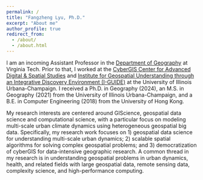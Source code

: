 ```yaml
---
permalink: /
title: "Fangzheng Lyu, Ph.D."
excerpt: "About me"
author_profile: true
redirect_from: 
  - /about/
  - /about.html
---
```



I am an incoming Assistant Professor in the [Department of Geography](https://geography.vt.edu/) at Virginia Tech. Prior to that, I worked at the [CyberGIS Center for Advanced Digital & Spatial Studies](https://cybergisxhub.cigi.illinois.edu/) and [Institute for Geospatial Understanding through an Integrative Discovery Environment (I-GUIDE)](https://i-guide.io/) at the University of Illinois Urbana-Champaign. I received a Ph.D. in Geography (2024), an M.S. in Geography (2021) from the University of Illinois Urbana-Champaign, and a B.E. in Computer Engineering (2018) from the University of Hong Kong.

My research interests are centered around GIScience, geospatial data science and computational science, with a particular focus on modeling multi-scale urban climate dynamics using heterogeneous geospatial big data. Specifically, my research work focuses on 1) geospatial data science for understanding multi-scale urban dynamics; 2) scalable spatial algorithms for solving complex geospatial problems; and 3) democratization of cyberGIS for data-intensive geographic research. A common thread in my research is in understanding geospatial problems in urban dynamics, health, and related fields with large geospatial data, remote sensing data, complexity science, and high-performance computing.

